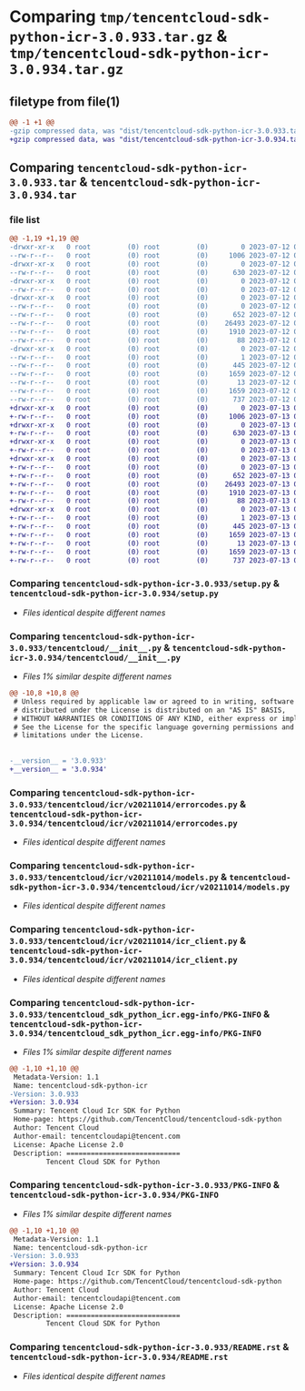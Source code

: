 # Comparing `tmp/tencentcloud-sdk-python-icr-3.0.933.tar.gz` & `tmp/tencentcloud-sdk-python-icr-3.0.934.tar.gz`

## filetype from file(1)

```diff
@@ -1 +1 @@
-gzip compressed data, was "dist/tencentcloud-sdk-python-icr-3.0.933.tar", last modified: Wed Jul 12 00:31:16 2023, max compression
+gzip compressed data, was "dist/tencentcloud-sdk-python-icr-3.0.934.tar", last modified: Thu Jul 13 00:23:57 2023, max compression
```

## Comparing `tencentcloud-sdk-python-icr-3.0.933.tar` & `tencentcloud-sdk-python-icr-3.0.934.tar`

### file list

```diff
@@ -1,19 +1,19 @@
-drwxr-xr-x   0 root         (0) root         (0)        0 2023-07-12 00:31:16.000000 tencentcloud-sdk-python-icr-3.0.933/
--rw-r--r--   0 root         (0) root         (0)     1006 2023-07-12 00:31:15.000000 tencentcloud-sdk-python-icr-3.0.933/setup.py
-drwxr-xr-x   0 root         (0) root         (0)        0 2023-07-12 00:31:16.000000 tencentcloud-sdk-python-icr-3.0.933/tencentcloud/
--rw-r--r--   0 root         (0) root         (0)      630 2023-07-12 00:31:15.000000 tencentcloud-sdk-python-icr-3.0.933/tencentcloud/__init__.py
-drwxr-xr-x   0 root         (0) root         (0)        0 2023-07-12 00:31:16.000000 tencentcloud-sdk-python-icr-3.0.933/tencentcloud/icr/
--rw-r--r--   0 root         (0) root         (0)        0 2023-07-12 00:31:15.000000 tencentcloud-sdk-python-icr-3.0.933/tencentcloud/icr/__init__.py
-drwxr-xr-x   0 root         (0) root         (0)        0 2023-07-12 00:31:16.000000 tencentcloud-sdk-python-icr-3.0.933/tencentcloud/icr/v20211014/
--rw-r--r--   0 root         (0) root         (0)        0 2023-07-12 00:31:15.000000 tencentcloud-sdk-python-icr-3.0.933/tencentcloud/icr/v20211014/__init__.py
--rw-r--r--   0 root         (0) root         (0)      652 2023-07-12 00:31:15.000000 tencentcloud-sdk-python-icr-3.0.933/tencentcloud/icr/v20211014/errorcodes.py
--rw-r--r--   0 root         (0) root         (0)    26493 2023-07-12 00:31:15.000000 tencentcloud-sdk-python-icr-3.0.933/tencentcloud/icr/v20211014/models.py
--rw-r--r--   0 root         (0) root         (0)     1910 2023-07-12 00:31:15.000000 tencentcloud-sdk-python-icr-3.0.933/tencentcloud/icr/v20211014/icr_client.py
--rw-r--r--   0 root         (0) root         (0)       88 2023-07-12 00:31:16.000000 tencentcloud-sdk-python-icr-3.0.933/setup.cfg
-drwxr-xr-x   0 root         (0) root         (0)        0 2023-07-12 00:31:16.000000 tencentcloud-sdk-python-icr-3.0.933/tencentcloud_sdk_python_icr.egg-info/
--rw-r--r--   0 root         (0) root         (0)        1 2023-07-12 00:31:15.000000 tencentcloud-sdk-python-icr-3.0.933/tencentcloud_sdk_python_icr.egg-info/dependency_links.txt
--rw-r--r--   0 root         (0) root         (0)      445 2023-07-12 00:31:16.000000 tencentcloud-sdk-python-icr-3.0.933/tencentcloud_sdk_python_icr.egg-info/SOURCES.txt
--rw-r--r--   0 root         (0) root         (0)     1659 2023-07-12 00:31:15.000000 tencentcloud-sdk-python-icr-3.0.933/tencentcloud_sdk_python_icr.egg-info/PKG-INFO
--rw-r--r--   0 root         (0) root         (0)       13 2023-07-12 00:31:15.000000 tencentcloud-sdk-python-icr-3.0.933/tencentcloud_sdk_python_icr.egg-info/top_level.txt
--rw-r--r--   0 root         (0) root         (0)     1659 2023-07-12 00:31:16.000000 tencentcloud-sdk-python-icr-3.0.933/PKG-INFO
--rw-r--r--   0 root         (0) root         (0)      737 2023-07-12 00:31:15.000000 tencentcloud-sdk-python-icr-3.0.933/README.rst
+drwxr-xr-x   0 root         (0) root         (0)        0 2023-07-13 00:23:57.000000 tencentcloud-sdk-python-icr-3.0.934/
+-rw-r--r--   0 root         (0) root         (0)     1006 2023-07-13 00:23:57.000000 tencentcloud-sdk-python-icr-3.0.934/setup.py
+drwxr-xr-x   0 root         (0) root         (0)        0 2023-07-13 00:23:57.000000 tencentcloud-sdk-python-icr-3.0.934/tencentcloud/
+-rw-r--r--   0 root         (0) root         (0)      630 2023-07-13 00:23:57.000000 tencentcloud-sdk-python-icr-3.0.934/tencentcloud/__init__.py
+drwxr-xr-x   0 root         (0) root         (0)        0 2023-07-13 00:23:57.000000 tencentcloud-sdk-python-icr-3.0.934/tencentcloud/icr/
+-rw-r--r--   0 root         (0) root         (0)        0 2023-07-13 00:23:57.000000 tencentcloud-sdk-python-icr-3.0.934/tencentcloud/icr/__init__.py
+drwxr-xr-x   0 root         (0) root         (0)        0 2023-07-13 00:23:57.000000 tencentcloud-sdk-python-icr-3.0.934/tencentcloud/icr/v20211014/
+-rw-r--r--   0 root         (0) root         (0)        0 2023-07-13 00:23:57.000000 tencentcloud-sdk-python-icr-3.0.934/tencentcloud/icr/v20211014/__init__.py
+-rw-r--r--   0 root         (0) root         (0)      652 2023-07-13 00:23:57.000000 tencentcloud-sdk-python-icr-3.0.934/tencentcloud/icr/v20211014/errorcodes.py
+-rw-r--r--   0 root         (0) root         (0)    26493 2023-07-13 00:23:57.000000 tencentcloud-sdk-python-icr-3.0.934/tencentcloud/icr/v20211014/models.py
+-rw-r--r--   0 root         (0) root         (0)     1910 2023-07-13 00:23:57.000000 tencentcloud-sdk-python-icr-3.0.934/tencentcloud/icr/v20211014/icr_client.py
+-rw-r--r--   0 root         (0) root         (0)       88 2023-07-13 00:23:57.000000 tencentcloud-sdk-python-icr-3.0.934/setup.cfg
+drwxr-xr-x   0 root         (0) root         (0)        0 2023-07-13 00:23:57.000000 tencentcloud-sdk-python-icr-3.0.934/tencentcloud_sdk_python_icr.egg-info/
+-rw-r--r--   0 root         (0) root         (0)        1 2023-07-13 00:23:57.000000 tencentcloud-sdk-python-icr-3.0.934/tencentcloud_sdk_python_icr.egg-info/dependency_links.txt
+-rw-r--r--   0 root         (0) root         (0)      445 2023-07-13 00:23:57.000000 tencentcloud-sdk-python-icr-3.0.934/tencentcloud_sdk_python_icr.egg-info/SOURCES.txt
+-rw-r--r--   0 root         (0) root         (0)     1659 2023-07-13 00:23:57.000000 tencentcloud-sdk-python-icr-3.0.934/tencentcloud_sdk_python_icr.egg-info/PKG-INFO
+-rw-r--r--   0 root         (0) root         (0)       13 2023-07-13 00:23:57.000000 tencentcloud-sdk-python-icr-3.0.934/tencentcloud_sdk_python_icr.egg-info/top_level.txt
+-rw-r--r--   0 root         (0) root         (0)     1659 2023-07-13 00:23:57.000000 tencentcloud-sdk-python-icr-3.0.934/PKG-INFO
+-rw-r--r--   0 root         (0) root         (0)      737 2023-07-13 00:23:57.000000 tencentcloud-sdk-python-icr-3.0.934/README.rst
```

### Comparing `tencentcloud-sdk-python-icr-3.0.933/setup.py` & `tencentcloud-sdk-python-icr-3.0.934/setup.py`

 * *Files identical despite different names*

### Comparing `tencentcloud-sdk-python-icr-3.0.933/tencentcloud/__init__.py` & `tencentcloud-sdk-python-icr-3.0.934/tencentcloud/__init__.py`

 * *Files 1% similar despite different names*

```diff
@@ -10,8 +10,8 @@
 # Unless required by applicable law or agreed to in writing, software
 # distributed under the License is distributed on an "AS IS" BASIS,
 # WITHOUT WARRANTIES OR CONDITIONS OF ANY KIND, either express or implied.
 # See the License for the specific language governing permissions and
 # limitations under the License.
 
 
-__version__ = '3.0.933'
+__version__ = '3.0.934'
```

### Comparing `tencentcloud-sdk-python-icr-3.0.933/tencentcloud/icr/v20211014/errorcodes.py` & `tencentcloud-sdk-python-icr-3.0.934/tencentcloud/icr/v20211014/errorcodes.py`

 * *Files identical despite different names*

### Comparing `tencentcloud-sdk-python-icr-3.0.933/tencentcloud/icr/v20211014/models.py` & `tencentcloud-sdk-python-icr-3.0.934/tencentcloud/icr/v20211014/models.py`

 * *Files identical despite different names*

### Comparing `tencentcloud-sdk-python-icr-3.0.933/tencentcloud/icr/v20211014/icr_client.py` & `tencentcloud-sdk-python-icr-3.0.934/tencentcloud/icr/v20211014/icr_client.py`

 * *Files identical despite different names*

### Comparing `tencentcloud-sdk-python-icr-3.0.933/tencentcloud_sdk_python_icr.egg-info/PKG-INFO` & `tencentcloud-sdk-python-icr-3.0.934/tencentcloud_sdk_python_icr.egg-info/PKG-INFO`

 * *Files 1% similar despite different names*

```diff
@@ -1,10 +1,10 @@
 Metadata-Version: 1.1
 Name: tencentcloud-sdk-python-icr
-Version: 3.0.933
+Version: 3.0.934
 Summary: Tencent Cloud Icr SDK for Python
 Home-page: https://github.com/TencentCloud/tencentcloud-sdk-python
 Author: Tencent Cloud
 Author-email: tencentcloudapi@tencent.com
 License: Apache License 2.0
 Description: ============================
         Tencent Cloud SDK for Python
```

### Comparing `tencentcloud-sdk-python-icr-3.0.933/PKG-INFO` & `tencentcloud-sdk-python-icr-3.0.934/PKG-INFO`

 * *Files 1% similar despite different names*

```diff
@@ -1,10 +1,10 @@
 Metadata-Version: 1.1
 Name: tencentcloud-sdk-python-icr
-Version: 3.0.933
+Version: 3.0.934
 Summary: Tencent Cloud Icr SDK for Python
 Home-page: https://github.com/TencentCloud/tencentcloud-sdk-python
 Author: Tencent Cloud
 Author-email: tencentcloudapi@tencent.com
 License: Apache License 2.0
 Description: ============================
         Tencent Cloud SDK for Python
```

### Comparing `tencentcloud-sdk-python-icr-3.0.933/README.rst` & `tencentcloud-sdk-python-icr-3.0.934/README.rst`

 * *Files identical despite different names*

